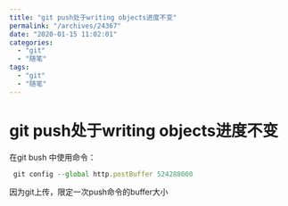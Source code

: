 ```yaml
---
title: "git push处于writing objects进度不变"
permalink: "/archives/24367"
date: "2020-01-15 11:02:01"
categories: 
  - "git"
  - "随笔"
tags: 
  - "git"
  - "随笔"
---
```


# git push处于writing objects进度不变

在git bush 中使用命令：

``` js 
 git config --global http.postBuffer 524288000
```

因为git上传，限定一次push命令的buffer大小

